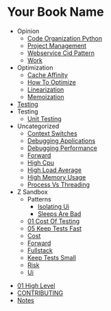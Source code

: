 # Your Book Name

- Opinion
  * [Code Organization Python](opinion/code_organization_python.md)
  * [Project Management](opinion/project_management.md)
  * [Webservice Cid Pattern](opinion/webservice_cid_pattern.md)
  * [Work](opinion/work.md)
- Optimization
  * [Cache Affinity](optimization/cache_affinity.md)
  * [How To Optimize](optimization/how_to_optimize.md)
  * [Linearization](optimization/linearization.md)
  * [Memoization](optimization/memoization.md)
- [Testing](testing/testing.md)
- Testing
  * [Unit Testing](testing/unit_testing.md)
- Uncategorized
  * [Context Switches](uncategorized/context_switches.md)
  * [Debugging Applications](uncategorized/debugging_applications.md)
  * [Debugging Performance](uncategorized/debugging_performance.md)
  * [Forward](uncategorized/forward.md)
  * [High Cpu](uncategorized/high_cpu.md)
  * [High Load Average](uncategorized/high_load_average.md)
  * [High Memory Usage](uncategorized/high_memory_usage.md)
  * [Process Vs Threading](uncategorized/process_vs_threading.md)
- Z Sandbox
  - Patterns
    * [Isolating Ui](z_sandbox/patterns/isolating_ui.md)
    * [Sleeps Are Bad](z_sandbox/patterns/sleeps_are_bad.md)
  * [01 Cost Of Testing](z_sandbox/01_cost_of_testing.md)
  * [05 Keep Tests Fast](z_sandbox/05_keep_tests_fast.md)
  * [Cost](z_sandbox/cost.md)
  * [Forward](z_sandbox/forward.md)
  * [Fullstack](z_sandbox/fullstack.md)
  * [Keep Tests Small](z_sandbox/keep_tests_small.md)
  * [Risk](z_sandbox/risk.md)
  * [Ui](z_sandbox/ui.md)
* [01 High Level](01_high_level.md)
* [CONTRIBUTING](CONTRIBUTING.md)
* [Notes](notes.md)
